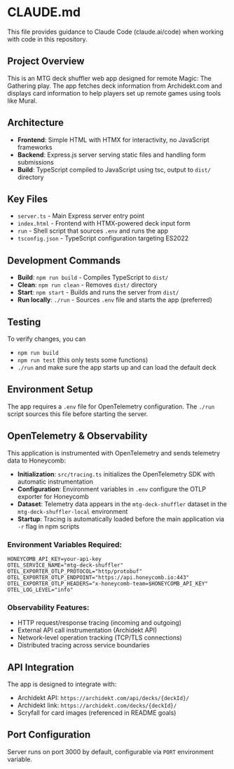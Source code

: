 # CLAUDE.md

This file provides guidance to Claude Code (claude.ai/code) when working with code in this repository.

## Project Overview

This is an MTG deck shuffler web app designed for remote Magic: The Gathering play. The app fetches deck information from Archidekt.com and displays card information to help players set up remote games using tools like Mural.

## Architecture

- **Frontend**: Simple HTML with HTMX for interactivity, no JavaScript frameworks
- **Backend**: Express.js server serving static files and handling form submissions
- **Build**: TypeScript compiled to JavaScript using tsc, output to `dist/` directory

## Key Files

- `server.ts` - Main Express server entry point
- `index.html` - Frontend with HTMX-powered deck input form
- `run` - Shell script that sources `.env` and runs the app
- `tsconfig.json` - TypeScript configuration targeting ES2022

## Development Commands

- **Build**: `npm run build` - Compiles TypeScript to `dist/`
- **Clean**: `npm run clean` - Removes `dist/` directory
- **Start**: `npm start` - Builds and runs the server from `dist/`
- **Run locally**: `./run` - Sources `.env` file and starts the app (preferred)

## Testing

To verify changes, you can

- `npm run build`
- `npm run test` (this only tests some functions)
- `./run` and make sure the app starts up and can load the default deck

## Environment Setup

The app requires a `.env` file for OpenTelemetry configuration. The `./run` script sources this file before starting the server.

## OpenTelemetry & Observability

This application is instrumented with OpenTelemetry and sends telemetry data to Honeycomb:

- **Initialization**: `src/tracing.ts` initializes the OpenTelemetry SDK with automatic instrumentation
- **Configuration**: Environment variables in `.env` configure the OTLP exporter for Honeycomb
- **Dataset**: Telemetry data appears in the `mtg-deck-shuffler` dataset in the `mtg-deck-shuffler-local` environment
- **Startup**: Tracing is automatically loaded before the main application via `-r` flag in npm scripts

### Environment Variables Required:

```
HONEYCOMB_API_KEY=your-api-key
OTEL_SERVICE_NAME="mtg-deck-shuffler"
OTEL_EXPORTER_OTLP_PROTOCOL="http/protobuf"
OTEL_EXPORTER_OTLP_ENDPOINT="https://api.honeycomb.io:443"
OTEL_EXPORTER_OTLP_HEADERS="x-honeycomb-team=$HONEYCOMB_API_KEY"
OTEL_LOG_LEVEL="info"
```

### Observability Features:

- HTTP request/response tracing (incoming and outgoing)
- External API call instrumentation (Archidekt API)
- Network-level operation tracking (TCP/TLS connections)
- Distributed tracing across service boundaries

## API Integration

The app is designed to integrate with:

- Archidekt API: `https://archidekt.com/api/decks/{deckId}/`
- Archidekt link: `https://archidekt.com/decks/{deckId}/`
- Scryfall for card images (referenced in README goals)

## Port Configuration

Server runs on port 3000 by default, configurable via `PORT` environment variable.

